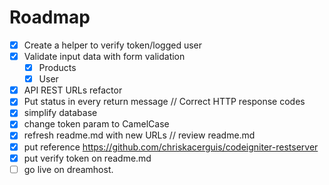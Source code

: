  # Roadmap

 - [x] Create a helper to verify token/logged user
 - [x] Validate input data with form validation
    - [X] Products
    - [x] User
 - [X] API REST URLs refactor
 - [x] Put status in every return message // Correct HTTP response codes
 - [x] simplify database
 - [x] change token param to CamelCase
 - [x] refresh readme.md with new URLs // review readme.md
 - [x] put reference https://github.com/chriskacerguis/codeigniter-restserver
 - [x] put verify token on readme.md
 - [ ] go live on dreamhost.